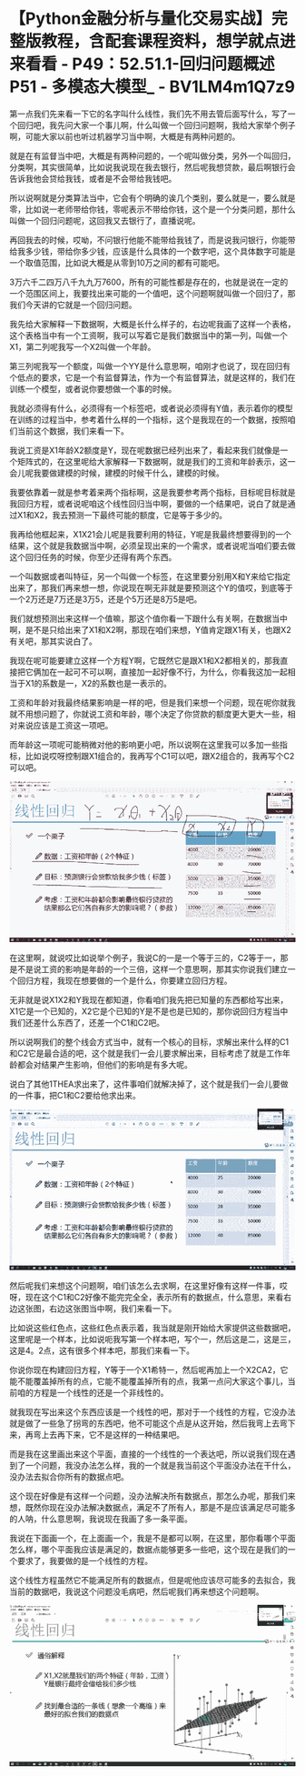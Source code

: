 # 【Python金融分析与量化交易实战】完整版教程，含配套课程资料，想学就点进来看看 - P49：52.51.1-回归问题概述P51 - 多模态大模型_ - BV1LM4m1Q7z9

第一点我们先来看一下它的名字叫什么线性，我们先不用去管后面写什么，写了一个回归吧，我先问大家一个事儿啊，什么叫做一个回归问题啊，我给大家举个例子啊，可能大家以前也听过机器学习当中啊，大概是有两种问题的。

就是在有监督当中吧，大概是有两种问题的，一个呢叫做分类，另外一个叫回归，分类啊，其实很简单，比如说我说现在我去银行，然后呢我想贷款，最后啊银行会告诉我他会贷给我钱，或者是不会带给我钱吧。

所以说啊就是分类算法当中，它会有个明确的诶几个类别，要么就是一，要么就是零，比如说一老师带给你钱，零呢表示不带给你钱，这个是一个分类问题，那什么叫做一个回归问题呢，这回我又去银行了，直播说呢。

再回我去的时候，哎呦，不问银行他能不能带给我钱了，而是说我问银行，你能带给我多少钱，带给你多少钱，应该是什么具体的一个数字吧，这个具体数字可能是一个取值范围，比如说大概是从零到10万之间的都有可能吧。

3万六千二四万八千九九万7600，所有的可能性都是存在的，也就是说在一定的一个范围区间上，我要找出来可能的一个值吧，这个问题啊就叫做一个回归了，那我们今天讲的它就是一个回归问题。

我先给大家解释一下数据啊，大概是长什么样子的，右边呢我画了这样一个表格，这个表格当中有一个工资啊，我可以写着它是我们数据当中的第一列，叫做一个X1，第二列呢我写一个X2叫做一个年龄。

第三列呢我写一个额度，叫做一个YY是什么意思啊，咱刚才也说了，现在回归有个低点的要求，它是一个有监督算法，作为一个有监督算法，就是这样的，我们在训练一个模型，或者说你要想做一个事的时候。

我就必须得有什么，必须得有一个标签吧，或者说必须得有Y值，表示着你的模型在训练的过程当中，参考着什么样的一个指标，这个是我现在的一个数据，按照咱们当前这个数据，我们来看一下。

我说工资是X1年龄X2额度是Y，现在呢数据已经列出来了，看起来我们就像是一个矩阵式的，在这里呢给大家解释一下数据啊，就是我们的工资和年龄表示，这一会儿呢我要做建模的时候，建模的时候干什么，建模的时候。

我要依靠着一就是参考着来两个指标啊，这是我要参考两个指标，目标呢目标就是我回归方程，或者说呢咱这个线性回归当中啊，要做的一个结果吧，说白了就是通过X1和X2，我去预测一下最终可能的额度，它是等于多少的。

我再给他框起来，X1X21会儿呢是我要利用的特征，Y呢是我最终想要得到的一个结果，这个就是我数据当中啊，必须呈现出来的一个需求，或者说呢当咱们要去做这个回归任务的时候，你至少还得有两个东西。

一个叫数据或者叫特征，另一个叫做一个标签，在这里要分别用X和Y来给它指定出来了，那我们再来想一想，你说现在啊无非就是要预测这个Y的值哎，到底等于一个2万还是7万还是3万5，还是个5万还是8万5是吧。

我们就想预测出来这样一个值嘛，那这个值你看一下跟什么有关啊，在数据当中啊，是不是只给出来了X1和X2啊，那现在咱们来想，Y值肯定跟X1有关，也跟X2有关吧，那其实说白了。

我现在呢可能要建立这样一个方程Y啊，它既然它是跟X1和X2都相关的，那我直接把它俩加在一起可不可以啊，直接加一起好像不行，为什么，你看我这加一起相当于X1的系数是一，X2的系数也是一表示的。

工资和年龄对我最终结果影响是一样的吧，但是我们来想一个问题，现在呢你就我就不用想问题了，你就说工资和年龄，哪个决定了你贷款的额度更大更大一些，相对来说应该是工资这一项吧。

而年龄这一项呢可能稍微对他的影响更小吧，所以说啊在这里我可以多加一些指标，比如说哎呀控制跟X1组合的，我再写个C1可以吧，跟X2组合的，我再写个C2可以吧。



![](img/b0c421e074ff0d8ec887c025962b8333_1.png)

在这里啊，就说哎比如说举个例子，我说C的一是一个等于三的，C2等于一，那是不是说工资的影响是年龄的一个三倍，这样一个意思啊，那其实你说我们建立一个回归方程，我现在想要做的一个是什么，你要建立回归方程。

无非就是说X1X2和Y我现在都知道，你看咱们我先把已知量的东西都给写出来，X1它是一个已知的，X2它是个已知的Y是不是也是已知的，那你说回归方程当中我们还差什么东西了，还差一个C1和C2吧。

所以说啊我们的整个线会方式当中，就有一个核心的目标，求解出来什么样的C1和C2它是最合适的吧，这个就是我们一会儿要求解出来，目标考虑了就是工作年龄都会对结果产生影响，但他们的影响是有多大呢。

说白了其他1THEA求出来了，这件事咱们就解决掉了，这个就是我们一会儿要做的一件事，把C1和C2要给他求出来。



![](img/b0c421e074ff0d8ec887c025962b8333_3.png)

然后呢我们来想这个问题啊，咱们该怎么去求啊，在这里好像有这样一件事，哎呀，现在这个C1和C2好像不能完完全全，表示所有的数据点，什么意思，来看右边这张图，右边这张图当中啊，我们来看一下。

比如说这些红色点，这些红色点表示着，我当就是刚开始给大家提供这些数据吧，这里呢是一个样本，比如说呃我写第一个样本吧，写个一，然后这是二，这是三，这是4。2点，这有很多个样本吧，那我们来看一下。

你说你现在构建回归方程，Y等于一个X1希特一，然后呢再加上一个X2CA2，它能不能覆盖掉所有的点，它能不能覆盖掉所有的点，我第一点问大家这个事儿，当前咱的方程是一个线性的还是一个非线性的。

就我现在写出来这个东西应该是一个线性的吧，那对于一个线性的方程，它没办法就是做了一些急了拐弯的东西吧，他不可能这个点是从这开始，然后我弯上去弯下来，再弯上去再下来，它不是这样的一种结果吧。

而是我在这里画出来这个平面，直接的一个线性的一个表达吧，所以说我们现在遇到了一个问题，我没办法怎么样，我的一个就是我当前这个平面没办法在干什么，没办法去拟合你所有的数据点吧。

这个现在好像是有这样一个问题，没办法解决所有数据点，那怎么办呢，那我们来想，既然你现在没办法解决数据点，满足不了所有人，那是不是应该满足尽可能多的人呐，什么意思啊，我说现在我画了多一条平面。

我说在下面画一个，在上面画一个，我是不是都可以啊，在这里，那你看哪个平面怎么样，哪个平面我应该是满足的，数据点能够更多一些吧，这个现在是我们的一个要求了，我要做的是一个线性的方程。

这个线性方程虽然它不能满足所有的数据点，但是呢他应该尽可能多的去拟合，我当前的数据吧，我说这个问题没毛病吧，然后呢我们再来想这个问题啊。



![](img/b0c421e074ff0d8ec887c025962b8333_5.png)